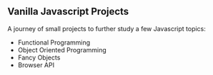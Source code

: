 ## Vanilla Javascript Projects

A journey of small projects to further study a few Javascript topics:
- Functional Programming
- Object Oriented Programming
- Fancy Objects
- Browser API
